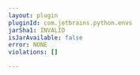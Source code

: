 ```yaml
---
layout: plugin
pluginId: com.jetbrains.python.envs
jarSha1: INVALID
isJarAvailable: false
error: NONE
violations: []

---
```

